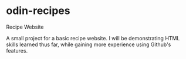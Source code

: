 # odin-recipes
Recipe Website

A small project for a basic recipe website.
I will be demonstrating HTML skills learned thus far, while gaining more experience using Github's features.
